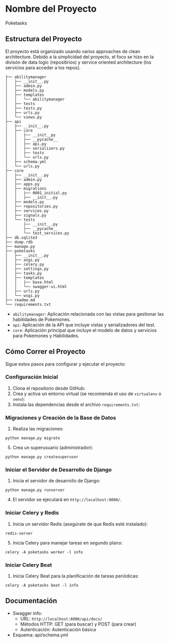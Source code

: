 # **Nombre del Proyecto**

Poketasks


## **Estructura del Proyecto**

El proyecto está organizado usando varios approaches de clean architecture. Debido a la simplicidad del proyecto, el foco
se hizo en la divisón de data logic (repositirios) y service oriented architecture (los servicios para acceder a los repos).


```
├── abilitymanager 
│   ├── __init__.py
│   ├── admin.py
│   ├── models.py
│   ├── templates
│   │   └── abilitymanager
│   ├── tests
│   ├── tests.py
│   ├── urls.py
│   └── views.py
├── api
│   ├── __init__.py
│   ├── core
│   │   ├── __init__py
│   │   ├── __pycache__
│   │   ├── api.py
│   │   ├── serializers.py
│   │   ├── tests
│   │   └── urls.py
│   ├── schema.yml
│   └── urls.py
├── core
│   ├── __init__.py
│   ├── admin.py
│   ├── apps.py
│   ├── migrations
│   │   ├── 0001_initial.py
│   │   ├── __init__.py
│   ├── models.py
│   ├── repositories.py
│   ├── services.py
│   ├── signals.py
│   └── tests
│       ├── __init__.py
│       ├── __pycache__
│       └── test_services.py
├── db.sqlite3
├── dump.rdb
├── manage.py
├── poketasks
│   ├── __init__.py
│   ├── asgi.py
│   ├── celery.py
│   ├── settings.py
│   ├── tasks.py
│   ├── templates
│   │   ├── base.html
│   │   └── swagger-ui.html
│   ├── urls.py
│   └── wsgi.py
├── readme.md
└── requirements.txt

```

* `abilitymanager`: Aplicación relacionada con las vistas para gestionar las habilidades de Pokemones.
* `api`: Aplicación de la API que incluye vistas y serializadores del test.
* `core`: Aplicación principal que incluye el modelo de datos y servicios para Pokemones y Habilidades.


## **Cómo Correr el Proyecto**

Sigue estos pasos para configurar y ejecutar el proyecto:


### **Configuración Inicial**


1. Clona el repositorio desde GitHub:
2. Crea y activa un entorno virtual (se recomienda el uso de `virtualenv` o `venv`):
3. Instala las dependencias desde el archivo `requirements.txt`:


### **Migraciones y Creación de la Base de Datos**



1. Realiza las migraciones:

```
python manage.py migrate

```

5. Crea un superusuario (administrador):


```
python manage.py createsuperuser

```

### **Iniciar el Servidor de Desarrollo de Django**



1. Inicia el servidor de desarrollo de Django:


```
python manage.py runserver

```



4. El servidor se ejecutará en `http://localhost:8000/`.


### **Iniciar Celery y Redis**



1. Inicia un servidor Redis (asegúrate de que Redis esté instalado):


```
redis-server

```

5. Inicia Celery para manejar tareas en segundo plano:


```
celery -A poketasks worker -l info

```



### **Iniciar Celery Beat**



1. Inicia Celery Beat para la planificación de tareas periódicas:


```
celery -A poketasks beat -l info

```



## **Documentación**



* Swagger info:
    * URL: `http://localhost:8000/api/docs/`
    * Métodos HTTP: GET (para buscar) y POST (para crear)
    * Autenticación: Autenticación básica
* Esquema: api/schema.yml 

